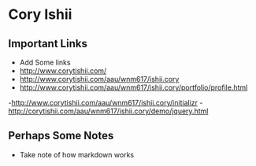 # Cory Ishii

## Important Links

- Add Some links 
- http://www.corytishii.com/
- http://www.corytishii.com/aau/wnm617/ishii.cory
- http://www.corytishii.com/aau/wnm617/ishii.cory/portfolio/profile.html

-http://www.corytishii.com/aau/wnm617/ishii.cory/initializr
-http://corytishii.com/aau/wnm617/ishii.cory/demo/jquery.html

## Perhaps Some Notes

- Take note of how markdown works
#